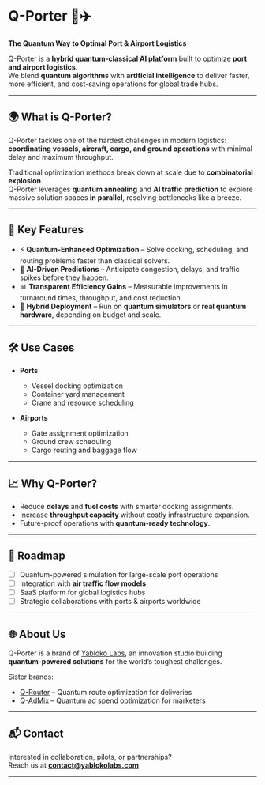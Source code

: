 # Q-Porter 🚢✈️

**The Quantum Way to Optimal Port & Airport Logistics**

Q-Porter is a **hybrid quantum-classical AI platform** built to optimize **port and airport logistics**.  
We blend **quantum algorithms** with **artificial intelligence** to deliver faster, more efficient, and cost-saving operations for global trade hubs.

---

## 🌍 What is Q-Porter?
Q-Porter tackles one of the hardest challenges in modern logistics:  
**coordinating vessels, aircraft, cargo, and ground operations** with minimal delay and maximum throughput.  

Traditional optimization methods break down at scale due to **combinatorial explosion**.  
Q-Porter leverages **quantum annealing** and **AI traffic prediction** to explore massive solution spaces **in parallel**, resolving bottlenecks like a breeze.

---

## 🚀 Key Features
- ⚡ **Quantum-Enhanced Optimization** – Solve docking, scheduling, and routing problems faster than classical solvers.
- 🤖 **AI-Driven Predictions** – Anticipate congestion, delays, and traffic spikes before they happen.
- 📊 **Transparent Efficiency Gains** – Measurable improvements in turnaround times, throughput, and cost reduction.
- 🔗 **Hybrid Deployment** – Run on **quantum simulators** or **real quantum hardware**, depending on budget and scale.

---

## 🛠️ Use Cases
- **Ports**  
  - Vessel docking optimization  
  - Container yard management  
  - Crane and resource scheduling  

- **Airports**  
  - Gate assignment optimization  
  - Ground crew scheduling  
  - Cargo routing and baggage flow  

---

## 📈 Why Q-Porter?
- Reduce **delays** and **fuel costs** with smarter docking assignments.  
- Increase **throughput capacity** without costly infrastructure expansion.  
- Future-proof operations with **quantum-ready technology**.  

---

## 🔮 Roadmap
- [ ] Quantum-powered simulation for large-scale port operations  
- [ ] Integration with **air traffic flow models**  
- [ ] SaaS platform for global logistics hubs  
- [ ] Strategic collaborations with ports & airports worldwide  

---

## 🌐 About Us
Q-Porter is a brand of [Yabloko Labs](https://yablokolabs.com), an innovation studio building **quantum-powered solutions** for the world’s toughest challenges.  

Sister brands:  
- [Q-Router](https://q-router.com) – Quantum route optimization for deliveries  
- [Q-AdMix](#) – Quantum ad spend optimization for marketers  

---

## 📬 Contact
Interested in collaboration, pilots, or partnerships?  
Reach us at **contact@yablokolabs.com**  

---
